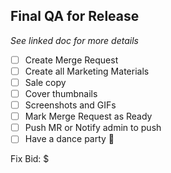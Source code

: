 ## Final QA for Release
*See linked doc for more details*

- [ ] Create Merge Request
- [ ] Create all Marketing Materials
- [ ] Sale copy
- [ ] Cover thumbnails
- [ ] Screenshots and GIFs
- [ ] Mark Merge Request as Ready
- [ ] Push MR or Notify admin to push
- [ ] Have a dance party 🥳

Fix Bid: $



